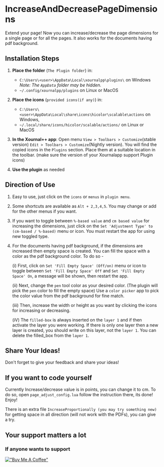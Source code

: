 # IncreaseAndDecreasePageDimensions

Extend your page! Now you can increase/decrease the page dimensions for a single page or for all the pages. It also works for the documents having pdf background.

## Installation Steps

1. **Place the folder** (`The Plugin folder`) in:
   - `C:\Users\<user>\AppData\Local\xournalpp\plugins\` on Windows 
     *Note: The `AppData` folder may be hidden.*
   - `~/.config/xournalpp/plugins` on Linux or MacOS

1. **Place the icons** (`provided icons(if any)`) in:
   - `C:\Users\<user>\AppData\Local\share\icons\hicolor\scalable\actions` on Windows,
   - `~/.local/share/icons/hicolor/scalable/actions/` on Linux or MacOS

2. **In the Xournal++ app**:
  Open menu `View > Toolbars > Customize`(stable version) `Edit > Toolbars > Customize`(Nightly version). You will find the copied icons in the `Plugins` section. Place them at a suitable location in the toolbar. (make sure the version of your Xournalapp support Plugin icons)

3. **Use the plugin** as needed


## Direction of Use

1. Easy to use, just click on the `icons` or `menus` in `plugin menu`.
2. Some shortcuts are available as `Alt + 2,3,4,5`. You may change or add for the other menus if you want.
3. If you want to toggle between `%-based value` and `cm based value` for increasing the dimensions, just click on the `Set 'Adjustment Type' to (cm-based / %-based)` menu or icon. You must restart the app  for using new toggled type.
4. For the documents having pdf background, if the dimensions are increased then empty space is created. You can fill the space with a color as the pdf background color. To do so  - 
  
    (i) First, click on `Set 'Fill Empty Space' (Off/on)` menu or icon to toggle between `Set 'Fill Empty Space' Off` and `Set 'Fill Empty Space' On`, a message will be shown, then restart the app.
    
    (ii) Next, change the `pen` tool color as your desired color. (The plugin will pick the `pen` color to fill the empty space) Use a `color picker` app to pick the color value from the pdf background for fine match.

    (iii) Then, increase the width or height as you want by clicking the icons for increasing or decreasing.

    (iV) The `filled-box` is always inserted on the `layer 1` and if then activate the layer you were working. If there is only one layer then a new layer is created, you should write on this layer, not the `layer 1`. You can delete the filled_box from the `layer 1`.


## Share Your Ideas!
Don't forget to give your feedback and share your ideas!

## If you want to code yourself

Currently Increase/decrease value is in points, you can change it to cm. To do so, open `page_adjust_config.lua` follow the instruction there, its done! Enjoy!

There is an extra file `IncreaseProportionally (you may try something new)` for getting space in all direction (will not work with the PDFs), you can give a try.


## Your support matters a lot
### If anyone wants to support
[!["Buy Me A Coffee"](https://www.buymeacoffee.com/assets/img/custom_images/orange_img.png)](https://www.buymeacoffee.com/miltonbala)
